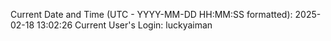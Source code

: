 Current Date and Time (UTC - YYYY-MM-DD HH:MM:SS formatted): 2025-02-18 13:02:26
Current User's Login: luckyaiman
